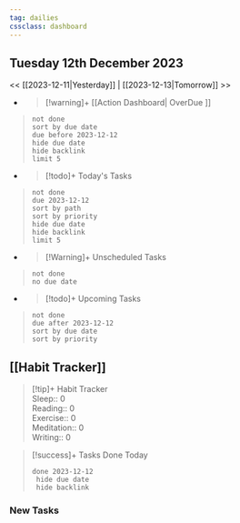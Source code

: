 ```yaml
---
tag: dailies
cssclass: dashboard
---
```

## Tuesday 12th December 2023

<< [[2023-12-11|Yesterday]] | [[2023-12-13|Tomorrow]] >>

- > [!warning]+ [[Action Dashboard| OverDue ]]
> ```tasks
> not done
> sort by due date
> due before 2023-12-12
> hide due date
> hide backlink
> limit 5
> ```

- > [!todo]+ Today's Tasks
> ```tasks
> not done
> due 2023-12-12
> sort by path
> sort by priority
> hide due date
> hide backlink
> limit 5
> ```

- > [!Warning]+ Unscheduled Tasks  
 > ```tasks  
 > not done  
 > no due date

- > [!todo]+ Upcoming Tasks
> ```tasks  
> not done  
> due after 2023-12-12  
> sort by due date
> sort by priority  

## [[Habit Tracker]]
> [!tip]+ Habit Tracker  
> Sleep:: 0  
> Reading:: 0  
> Exercise:: 0  
> Meditation:: 0  
> Writing:: 0


> [!success]+ Tasks Done Today
> ```tasks 
> done 2023-12-12
>  hide due date
>  hide backlink
### New Tasks

